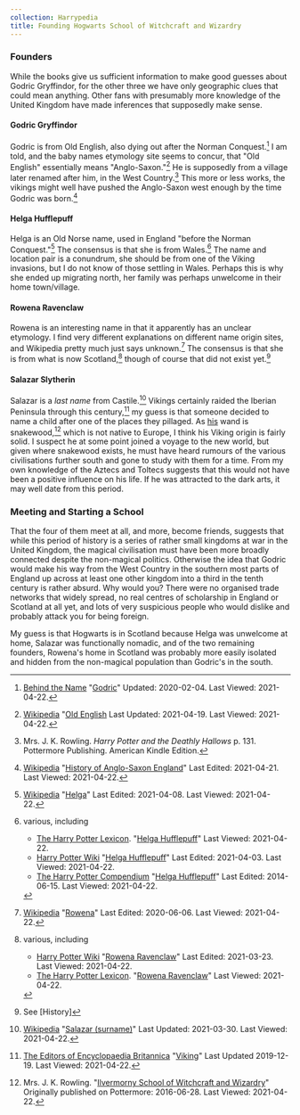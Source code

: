 ```yaml
---
collection: Harrypedia
title: Founding Hogwarts School of Witchcraft and Wizardry
---
```


### Founders

While the books give us sufficient information to make good guesses about Godric
Gryffindor, for the other three we have only geographic clues that could mean
anything. Other fans with presumably more knowledge of the United Kingdom have
made inferences that supposedly make sense.

#### Godric Gryffindor

Godric is from Old English, also dying out after the Norman
Conquest.[^210422-5] I am told, and the baby names etymology site seems to
concur, that "Old English" essentially means "Anglo-Saxon."[^210422-6] He is
supposedly from a village later renamed after him, in the West
Country.[^210422-8] This more or less works, the vikings might well have
pushed the Anglo-Saxon west enough by the time Godric was born.[^210422-9]

#### Helga Hufflepuff

Helga is an Old Norse name, used in England "before the Norman
Conquest."[^210422-4] The consensus is that she is from Wales.[^210422-10]
The name and location pair is a conundrum, she should be from one of the Viking
invasions, but I do not know of those settling in Wales. Perhaps this is why she
ended up migrating north, her family was perhaps unwelcome in their home
town/village.

#### Rowena Ravenclaw

Rowena is an interesting name in that it apparently has an unclear etymology. I
find very different explanations on different name origin sites, and Wikipedia
pretty much just says unknown.[^210422-3] The consensus is that she is from
what is now Scotland,[^210422-11] though of course that did not exist
yet.[^210422-12]

#### Salazar Slytherin

Salazar is a _last name_ from Castile.[^210422-7] Vikings certainly raided
the Iberian Peninsula through this century,[^210422-13] my guess is that
someone decided to name a child after one of the places they pillaged. As
[his][Salazar] wand is snakewood,[^210422-14] which is not native to Europe, I
think his Viking origin is fairly solid. I suspect he at some point joined a
voyage to the new world, but given where snakewood exists, he must have heard
rumours of the various civilisations further south and gone to study with them
for a time. From my own knowledge of the Aztecs and Toltecs suggests that this
would not have been a positive influence on his life. If he was attracted to
the dark arts, it may well date from this period.

[Salazar]: /harrypedia/people/slytherin/salazar/

### Meeting and Starting a School

That the four of them meet at all, and more, become friends, suggests that while
this period of history is a series of rather small kingdoms at war in the United
Kingdom, the magical civilisation must have been more broadly connected despite
the non-magical politics. Otherwise the idea that Godric would make his way
from the West Country in the southern most parts of England up across at least
one other kingdom into a third in the tenth century is rather absurd. Why would
you? There were no organised trade networks that widely spread, no real centres
of scholarship in England or Scotland at all yet, and lots of very suspicious
people who would dislike and probably attack you for being foreign.

My guess is that Hogwarts is in Scotland because Helga was unwelcome at home,
Salazar was functionally nomadic, and of the two remaining founders, Rowena's
home in Scotland was probably more easily isolated and hidden from the
non-magical population than Godric's in the south.

[^210422-14]:
    Mrs. J. K. Rowling.
    "[Ilvermorny School of Witchcraft and Wizardry](https://www.wizardingworld.com/writing-by-jk-rowling/ilvermorny)"
    Originally published on Pottermore: 2016-06-28. Last Viewed: 2021-04-22.

[^210422-13]:
    [The Editors of Encyclopaedia Britannica](https://www.britannica.com/)
    "[Viking](https://www.britannica.com/topic/Viking-people)"
    Last Updated 2019-12-19. Last Viewed: 2021-04-22.

[^210422-12]: See [History]

[^210422-11]: various, including

    - [Harry Potter Wiki](https://harrypotter.fandom.com/)
      "[Rowena Ravenclaw](https://harrypotter.fandom.com/wiki/Rowena_Ravenclaw)"
      Last Edited: 2021-03-23. Last Viewed: 2021-04-22.
    - [The Harry Potter Lexicon](https://www.hp-lexicon.org/).
      "[Rowena Ravenclaw](https://www.hp-lexicon.org/character/rowena-ravenclaw/)"
      Last Viewed: 2021-04-22.

[^210422-10]: various, including

    - [The Harry Potter Lexicon](https://www.hp-lexicon.org/).
      "[Helga Hufflepuff](https://www.hp-lexicon.org/character/helga-hufflepuff/)"
      Last Viewed: 2021-04-22.
    - [Harry Potter Wiki](https://harrypotter.fandom.com/)
      "[Helga Hufflepuff](https://harrypotter.fandom.com/wiki/Helga_Hufflepuff)"
      Last Edited: 2021-04-03. Last Viewed: 2021-04-22.
    - [The Harry Potter Compendium](https://harry-potter-compendium.fandom.com/)
      "[Helga Hufflepuff](https://harry-potter-compendium.fandom.com/wiki/Helga_Hufflepuff)"
      Last Edited: 2014-06-15. Last Viewed: 2021-04-22.

[^210422-9]:
    [Wikipedia](https://en.wikipedia.org/)
    "[History of Anglo-Saxon England](https://en.wikipedia.org/wiki/History_of_Anglo-Saxon_England)"
    Last Edited: 2021-04-21. Last Viewed: 2021-04-22.

[^210422-8]:
    Mrs. J. K. Rowling. _Harry Potter and the Deathly Hallows_
    p. 131. Pottermore Publishing. American Kindle Edition.

[^210422-5]:
    [Behind the Name](https://www.behindthename.com/)
    "[Godric](https://www.behindthename.com/name/godric)"
    Updated: 2020-02-04. Last Viewed: 2021-04-22.

[^210422-7]:
    [Wikipedia](https://en.wikipedia.org/)
    "[Salazar \(surname\)](<https://en.wikipedia.org/wiki/Salazar_(surname)>)"
    Last Updated: 2021-03-30. Last Viewed: 2021-04-22.

[^210422-6]:
    [Wikipedia](https://en.wikipedia.org/)
    "[Old English](https://en.wikipedia.org/wiki/Old_English)
    Last Updated: 2021-04-19. Last Viewed: 2021-04-22.

[^210422-4]:
    [Wikipedia](https://en.wikipedia.org/)
    "[Helga](https://en.wikipedia.org/wiki/Helga)"
    Last Edited: 2021-04-08. Last Viewed: 2021-04-22.

[^210422-3]:
    [Wikipedia](https://en.wikipedia.org/)
    "[Rowena](https://en.wikipedia.org/wiki/Rowena)"
    Last Edited: 2020-06-06. Last Viewed: 2021-04-22.

[FWO1]: https://archiveofourown.org/works/28507302

[^210525-7]:
    CmptrWz.
    _[For Want of an Outfit](https://archiveofourown.org/works/28507302)_
    [Chapter 24](https://archiveofourown.org/works/28507302/chapters/77941415)
    Published: 2021-01-02 Updated: 2021-05-24 Last Viewed: 2021-05-25.

[^210525-6]:
    [Wikipedia](https://en.wikipedia.org)
    "[Flush toilet](https://en.wikipedia.org/wiki/Flush_toilet#Pre-modern_flush_toilet_systems)"
    Last Edited: 2021-04-23. Last Viewed: 2021-05-25.

[^210525-5]:
    Mrs. J. K. Rowling. _Harry Potter and the Chamber of Secrets_
    Chapter 9. better citation needed.

[^210525-4]: citation needed.

[^210525-2]:
    - Mr. William E. Schmidt.
      "[English Bathrooms: Out of the Closet](https://www.nytimes.com/1992/01/23/garden/english-bathrooms-out-of-the-closet.html)"
      [The New York Times](https://www.nytimes.com) 1992-01-23.
      This article is fairly typical of what I found searching for when indoor
      bathrooms became common
    - The Victorian Emporium.
      "[History of Bathrooms](https://www.thevictorianemporium.com/publications/history/article/history_of_bathrooms)"
      [The Victorian Emporium](https://www.thevictorianemporium.com) 2011-08-04
      Note the distinction between _baths_ and _toilets_

[^210525-1]:
    Mrs. J. K. Rowling.
    _Hogwarts: An Incomplete and Unreliable Guide_
    p. 74. Pottermore Publishing. American Kindle Edition.

[^210525-3]:
    Mrs. J. K. Rowling.
    _Hogwarts: An Incomplete and Unreliable Guide_
    p. 74. Pottermore Publishing. American Kindle Edition.

[^210812-1]:
    see [History], the Norse took over substantial parts of
    Scotland and eastern England at different times.

[^200720-9]:
    Mrs. J. K. Rowling. _Harry Potter and the Goblet of Fire_ (Kindle Locations
    9206-9208). Pottermore Limited. American Kindle Edition.

[^200720-10]:
    Mr. Jon Walter.
    "[Why I'm glad corporal punishment is now only found in books](https://www.theguardian.com/childrens-books-site/2016/jul/01/corporal-punishment-jon-walter)".
    [The Guardian](https://www.theguardian.com/) 2016-07-01. Last viewed
    2020-07-20. The article gives dates for different kinds of Schools. Looking at
    schools Harry likely attended, 1986 for British state schools, and 2000 for
    Scottish private schools.

[^210520-1]:
    FMPtrumpets.
    _[How is this My Life?](https://archiveofourown.org/works/31033985)_
    [Chapter 11: the Midnight Duel](https://archiveofourown.org/works/31033985/chapters/77703686)
    [Archive of Our Own](https://archiveofourown.org)
    Published: 2021-05-02 Updated: 2021-05-20 Last Viewed: 2021-05-20.

[CDNN]: https://www.gutenberg.org/ebooks/967
[BHBS1]: https://www.ourkids.net/school/brief-history-of-boarding
[FBSU1]: https://britannia-study.com.my/school-type/famous-uk-boarding-schools

[^210725-2]:
    Our Kids™.
    "[A Brief History of Boarding Schools](https://www.ourkids.net/school/brief-history-of-boarding)"
    © 2020. [Our Kids](https://www.ourkids.net).

[^210725-1]:
    Our Kids™.
    "[A Brief History of Boarding Schools](https://www.ourkids.net/school/brief-history-of-boarding)"
    © 2020. [Our Kids](https://www.ourkids.net).

[^200817-1]: Mrs. J. K. Rowling. I forget which book this is in.

[^200817-2]:
    Mrs. J. K. Rowling.
    "[About the Books: transcript of J.K. Rowling's live interview on Scholastic.com](http://www.accio-quote.org/articles/2000/1000-scholastic-chat.htm)"
    [Accio Quote](http://www.accio-quote.org/) 2000-10-16. Last Viewed 2020-08-17.

[^200819-2]:
    I'm assuming that both Dean Thomas and the Death Eaters would
    have regarded Dean as a first generation wizard. We are told Dean did not know
    about his father, and if the Death Eaters did, they would have considered him a
    blood traitor anyway. Thus that makes at least one student who went into hiding
    unsuccessfully.

[^200819-3]:
    It certainly does not mention nearly enough people coming through
    the portrait tunnel, and pretty much his entire class, plus both Creevy boys
    seem to be there. Get a citation for this.

[^200819-4]: Several works have this idea, amoung them:

    - AndrewWolfe. _[The Ghost of Privet Drive](https://archiveofourown.org/works/21500365)_
      [Archive of Our Own](https://archiveofourown.org) Last Updated 2020-08-14. Last Viewed 2020-08-19.
    - old-crow. _[Unintended Consequences](https://www.fanfiction.net/s/13903544)_
      [Fanfiction.net](https://fanfiction.net) Published: 2021-06-18. Last
      Updated: 2021-08-10. Last Viewed: 2021-08-12.

[^210521-6]: Mr. Rudyard Kipling. _Stalky & Co._ better citation needed.

[^200811-1]:
    Mrs. J. K. Rowling. _Harry Potter and the Prisoner of Azkaban_.
    Pottermore. American Kindle Edition. Better citation needed.

[^200811-2]:
    Mrs. J. K. Rowling. I don't recall which book this is in.
    Better citation needed.

[^200419-1]:
    Mugglenet.  
    _[The Revised Forty](https://www.mugglenet.com/2016/03/the-revised-forty/)_
    [MuggleNet](https://mugglenet.com) Published: 2016-03-31. Updated:
    2021-05-31. last viewed 2021-06-02.

[^200630-1]:
    Ms. Diana Summers.
    _Secrets of the Classlist: Harry Potter and the Original Forty Classmates_  
    Copyright 2011,2014. Amazon Kindle Direct Publishing.

[^200630-3]:
    Mrs. J. K. Rowling.
    "[The Original Forty](https://www.wizardingworld.com/writing-by-jk-rowling/the-original-forty)"
    https://www.wizardingworld.com/ Originally published 2015-08-10.
    Last Viewed 2020-06-30.
